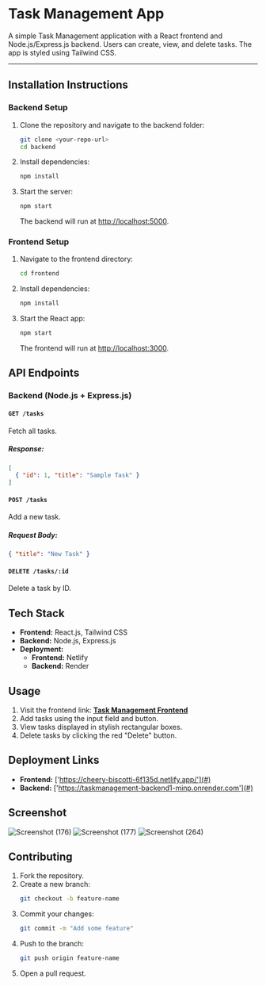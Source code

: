 # Task Management App

A simple Task Management application with a React frontend and Node.js/Express.js backend. Users can create, view, and delete tasks. The app is styled using Tailwind CSS.

---

## Installation Instructions

### Backend Setup

1. Clone the repository and navigate to the backend folder:
   ```bash
   git clone <your-repo-url>
   cd backend
   ```
2. Install dependencies:
   ```bash
   npm install
   ```
3. Start the server:
   ```bash
   npm start
   ```
   The backend will run at [http://localhost:5000](http://localhost:5000).

### Frontend Setup

1. Navigate to the frontend directory:
   ```bash
   cd frontend
   ```
2. Install dependencies:
   ```bash
   npm install
   ```
3. Start the React app:
   ```bash
   npm start
   ```
   The frontend will run at [http://localhost:3000](http://localhost:3000).

## API Endpoints

### Backend (Node.js + Express.js)

#### `GET /tasks`
Fetch all tasks.
##### Response:
```json
[
  { "id": 1, "title": "Sample Task" }
]
```

#### `POST /tasks`
Add a new task.
##### Request Body:
```json
{ "title": "New Task" }
```

#### `DELETE /tasks/:id`
Delete a task by ID.

## Tech Stack

- **Frontend:** React.js, Tailwind CSS  
- **Backend:** Node.js, Express.js  
- **Deployment:**
  - **Frontend:** Netlify  
  - **Backend:** Render  

## Usage

1. Visit the frontend link: **[Task Management Frontend](#)**
2. Add tasks using the input field and button.
3. View tasks displayed in stylish rectangular boxes.
4. Delete tasks by clicking the red "Delete" button.

## Deployment Links

- **Frontend:** ['https://cheery-biscotti-6f135d.netlify.app/'](#)
- **Backend:** ['https://taskmanagement-backend1-minp.onrender.com'](#)

## Screenshot

![Screenshot (176)](https://github.com/user-attachments/assets/917d4975-0764-4078-a5ca-7b3a3f8b4e11)
![Screenshot (177)](https://github.com/user-attachments/assets/3e565fa2-32d7-4d51-a614-38756700a368)
![Screenshot (264)](https://github.com/user-attachments/assets/2575bb04-1be8-4cfd-9f07-fde0ba43b98d)




## Contributing

1. Fork the repository.
2. Create a new branch:
   ```bash
   git checkout -b feature-name
   ```
3. Commit your changes:
   ```bash
   git commit -m "Add some feature"
   ```
4. Push to the branch:
   ```bash
   git push origin feature-name
   ```
5. Open a pull request.

